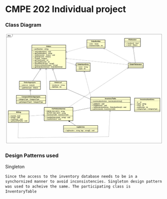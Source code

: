 # CMPE 202 Individual project

<h3>Class Diagram</h3>

![Architecture Diagram](./diagram/Class%20Diagram1.png)


<h3>Design Patterns used</h3>

Singleton
```
Since the access to the inventory database needs to be in a synchornized manner to avoid inconsistencies. Singleton design pattern was used to acheive the same. The participating class is InventoryTable 
```
